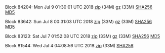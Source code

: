 Block 84204: Mon Jul  9 01:30:01 UTC 2018 [zip](https://files.01coin.io/mainnet/2018-07-09/bootstrap.dat.zip) (34M) [gz](https://files.01coin.io/mainnet/2018-07-09/bootstrap.dat.tar.gz) (33M) [SHA256](https://files.01coin.io/mainnet/2018-07-09/sha256.txt) [MD5](https://files.01coin.io/mainnet/2018-07-09/md5.txt)

Block 83642: Sun Jul  8 00:31:03 UTC 2018 [zip](https://files.01coin.io/mainnet/2018-07-08/bootstrap.dat.zip) (33M) [gz](https://files.01coin.io/mainnet/2018-07-08/bootstrap.dat.tar.gz) (33M) [SHA256](https://files.01coin.io/mainnet/2018-07-08/sha256.txt) [MD5](https://files.01coin.io/mainnet/2018-07-08/md5.txt)

Block 83123: Sat Jul  7 01:52:08 UTC 2018 [zip](https://files.01coin.io/mainnet/2018-07-07/bootstrap.dat.zip) (33M) [gz](https://files.01coin.io/mainnet/2018-07-07/bootstrap.dat.tar.gz) (33M) [SHA256](https://files.01coin.io/mainnet/2018-07-07/sha256.txt) [MD5](https://files.01coin.io/mainnet/2018-07-07/md5.txt)

Block 81544: Wed Jul  4 04:08:56 UTC 2018 [zip](https://drive.google.com/file/d/1x1FGQ0HU7rSfWGT7m6PECBYHSjI0skeq/view?usp=sharing) (33M) [SHA256](https://drive.google.com/file/d/1f6uq-pX6uwjaFSUmxkkqLsbyOvXQhjB-/view?usp=sharing)
